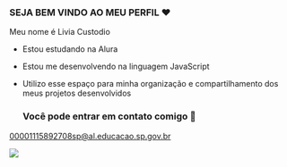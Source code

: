 ### SEJA BEM VINDO AO MEU PERFIL ❤
 Meu nome é Livia Custodio

- Estou estudando na Alura
- Estou me desenvolvendo na linguagem JavaScript
- Utilizo esse espaço para minha organização e compartilhamento dos meus projetos desenvolvidos

  ### Você pode entrar em contato comigo 📧

00001115892708sp@al.educacao.sp.gov.br 


 ![](https://media1.tenor.com/m/fnguVbzMaakAAAAC/psl-dancing-psl.gif)
